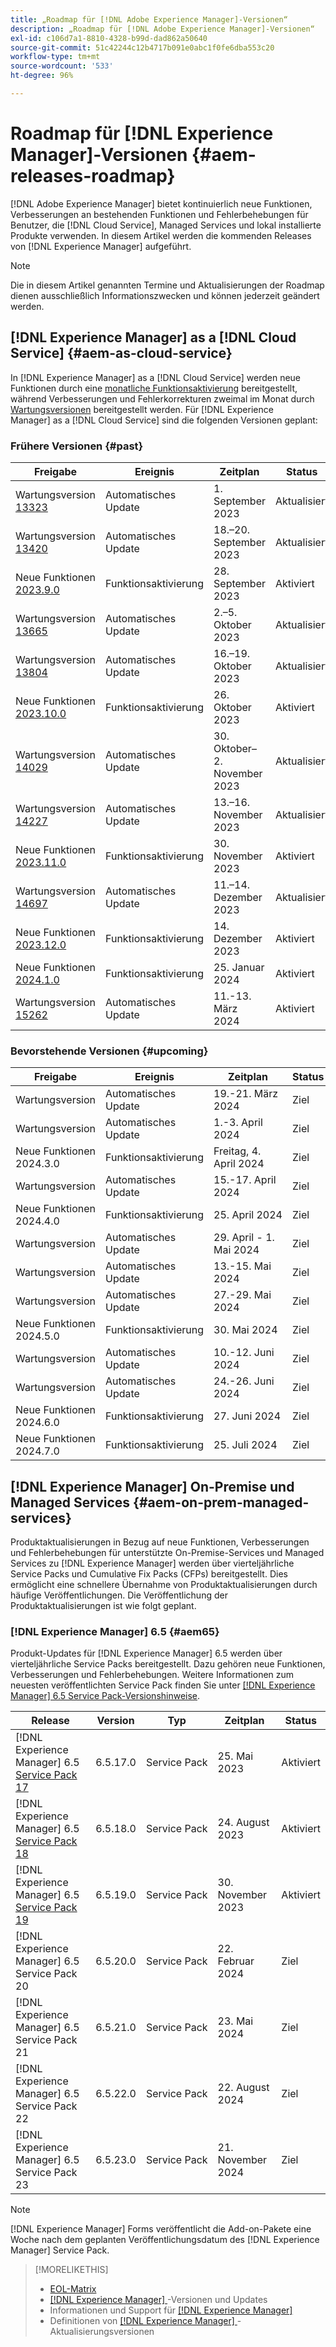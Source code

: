 ```yaml
---
title: „Roadmap für [!DNL Adobe Experience Manager]-Versionen“
description: „Roadmap für [!DNL Adobe Experience Manager]-Versionen“
exl-id: c106d7a1-8810-4328-b99d-dad862a50640
source-git-commit: 51c42244c12b4717b091e0abc1f0fe6dba553c20
workflow-type: tm+mt
source-wordcount: '533'
ht-degree: 96%

---
```


# Roadmap für [!DNL Experience Manager]-Versionen {#aem-releases-roadmap}

[!DNL Adobe Experience Manager] bietet kontinuierlich neue Funktionen, Verbesserungen an bestehenden Funktionen und Fehlerbehebungen für Benutzer, die [!DNL Cloud Service], Managed Services und lokal installierte Produkte verwenden. In diesem Artikel werden die kommenden Releases von [!DNL Experience Manager] aufgeführt.

>[!NOTE]
>
>Die in diesem Artikel genannten Termine und Aktualisierungen der Roadmap dienen ausschließlich Informationszwecken und können jederzeit geändert werden.

## [!DNL Experience Manager] as a [!DNL Cloud Service] {#aem-as-cloud-service}

In [!DNL Experience Manager] as a [!DNL Cloud Service] werden neue Funktionen durch eine [monatliche Funktionsaktivierung](https://experienceleague.adobe.com/docs/experience-manager-cloud-service/content/release-notes/release-notes/release-notes-current.html?lang=de) bereitgestellt, während Verbesserungen und Fehlerkorrekturen zweimal im Monat durch [Wartungsversionen](https://experienceleague.adobe.com/docs/experience-manager-cloud-service/content/release-notes/maintenance/latest.html?lang=de) bereitgestellt werden.
Für [!DNL Experience Manager] as a [!DNL Cloud Service] sind die folgenden Versionen geplant:

### Frühere Versionen {#past}

| Freigabe | Ereignis | Zeitplan | Status |
|---|---|---|---|
| Wartungsversion [13323](https://experienceleague.adobe.com/docs/experience-manager-cloud-service/content/release-notes/maintenance/2023/2023-9-0.html#release-13323) | Automatisches Update | 1. September 2023 | Aktualisiert |
| Wartungsversion [13420](https://experienceleague.adobe.com/docs/experience-manager-cloud-service/content/release-notes/maintenance/2023/2023-9-0.html#release-13420) | Automatisches Update | 18.–20. September 2023 | Aktualisiert |
| Neue Funktionen [2023.9.0](https://experienceleague.adobe.com/docs/experience-manager-cloud-service/content/release-notes/release-notes/2023/release-notes-2023-9-0.html?lang=de) | Funktionsaktivierung | 28. September 2023 | Aktiviert |
| Wartungsversion [13665](https://experienceleague.adobe.com/docs/experience-manager-cloud-service/content/release-notes/maintenance/2023/2023-10-0.html#release-13665) | Automatisches Update | 2.–5. Oktober 2023 | Aktualisiert |
| Wartungsversion [13804](https://experienceleague.adobe.com/docs/experience-manager-cloud-service/content/release-notes/maintenance/2023/2023-10-0.html#release-13804) | Automatisches Update | 16.–19. Oktober 2023 | Aktualisiert |
| Neue Funktionen [2023.10.0](https://experienceleague.adobe.com/docs/experience-manager-cloud-service/content/release-notes/release-notes/2023/release-notes-2023-10-0.html?lang=de) | Funktionsaktivierung | 26. Oktober 2023 | Aktiviert |
| Wartungsversion [14029](https://experienceleague.adobe.com/docs/experience-manager-cloud-service/content/release-notes/maintenance/2023/2023-11-0.html#release-14029) | Automatisches Update | 30. Oktober–2. November 2023 | Aktualisiert |
| Wartungsversion [14227](https://experienceleague.adobe.com/docs/experience-manager-cloud-service/content/release-notes/maintenance/2023/2023-11-0.html#release-14227) | Automatisches Update | 13.–16. November 2023 | Aktualisiert |
| Neue Funktionen [2023.11.0](https://experienceleague.adobe.com/docs/experience-manager-cloud-service/content/release-notes/release-notes/2023/release-notes-2023-11-0.html) | Funktionsaktivierung | 30. November 2023 | Aktiviert |
| Wartungsversion [14697](https://experienceleague.adobe.com/docs/experience-manager-cloud-service/content/release-notes/maintenance/2023/2023-12-0.html#release-14697) | Automatisches Update | 11.–14. Dezember 2023 | Aktualisiert |
| Neue Funktionen [2023.12.0](https://experienceleague.adobe.com/docs/experience-manager-cloud-service/content/release-notes/release-notes/2023/release-notes-2023-12-0.html?lang=de) | Funktionsaktivierung | 14. Dezember 2023 | Aktiviert |
| Neue Funktionen [2024.1.0](https://experienceleague.adobe.com/docs/experience-manager-cloud-service/content/release-notes/release-notes/release-notes-current.html?lang=de) | Funktionsaktivierung | 25. Januar 2024 | Aktiviert |
| Wartungsversion [15262](https://experienceleague.adobe.com/docs/experience-manager-cloud-service/content/release-notes/maintenance/latest.html?lang=de) | Automatisches Update | 11.-13. März 2024 | Aktiviert |

### Bevorstehende Versionen {#upcoming}

| Freigabe | Ereignis | Zeitplan | Status |
|---|---|---|---|
| Wartungsversion | Automatisches Update | 19.-21. März 2024 | Ziel |
| Wartungsversion | Automatisches Update | 1.-3. April 2024 | Ziel |
| Neue Funktionen 2024.3.0 | Funktionsaktivierung | Freitag, 4. April 2024 | Ziel |
| Wartungsversion | Automatisches Update | 15.-17. April 2024 | Ziel |
| Neue Funktionen 2024.4.0 | Funktionsaktivierung | 25. April 2024 | Ziel |
| Wartungsversion | Automatisches Update | 29. April - 1. Mai 2024 | Ziel |
| Wartungsversion | Automatisches Update | 13.-15. Mai 2024 | Ziel |
| Wartungsversion | Automatisches Update | 27.-29. Mai 2024 | Ziel |
| Neue Funktionen 2024.5.0 | Funktionsaktivierung | 30. Mai 2024 | Ziel |
| Wartungsversion | Automatisches Update | 10.-12. Juni 2024 | Ziel |
| Wartungsversion | Automatisches Update | 24.-26. Juni 2024 | Ziel |
| Neue Funktionen 2024.6.0 | Funktionsaktivierung | 27. Juni 2024 | Ziel |
| Neue Funktionen 2024.7.0 | Funktionsaktivierung | 25. Juli 2024 | Ziel |

## [!DNL Experience Manager] On-Premise und Managed Services {#aem-on-prem-managed-services}

Produktaktualisierungen in Bezug auf neue Funktionen, Verbesserungen und Fehlerbehebungen für unterstützte On-Premise-Services und Managed Services zu [!DNL Experience Manager] werden über vierteljährliche Service Packs und Cumulative Fix Packs (CFPs) bereitgestellt. Dies ermöglicht eine schnellere Übernahme von Produktaktualisierungen durch häufige Veröffentlichungen. Die Veröffentlichung der Produktaktualisierungen ist wie folgt geplant.

### [!DNL Experience Manager] 6.5 {#aem65}

Produkt-Updates für [!DNL Experience Manager] 6.5 werden über vierteljährliche Service Packs bereitgestellt. Dazu gehören neue Funktionen, Verbesserungen und Fehlerbehebungen. Weitere Informationen zum neuesten veröffentlichten Service Pack finden Sie unter [[!DNL Experience Manager] 6.5 Service Pack-Versionshinweise](https://experienceleague.adobe.com/docs/experience-manager-65/content/release-notes/release-notes.html).

| Release | Version | Typ | Zeitplan | Status |
|---|---|---|---|---|
| [!DNL Experience Manager] 6.5 [Service Pack 17](https://experienceleague.adobe.com/docs/experience-manager-65/content/release-notes/service-pack/6-5-17.html) | 6.5.17.0 | Service Pack | 25. Mai 2023 | Aktiviert |
| [!DNL Experience Manager] 6.5 [Service Pack 18](https://experienceleague.adobe.com/docs/experience-manager-65/content/release-notes/service-pack/6-5-18.html) | 6.5.18.0 | Service Pack | 24. August 2023 | Aktiviert |
| [!DNL Experience Manager] 6.5 [Service Pack 19](https://experienceleague.adobe.com/docs/experience-manager-65/content/release-notes/release-notes.html) | 6.5.19.0 | Service Pack | 30. November 2023 | Aktiviert |
| [!DNL Experience Manager] 6.5 Service Pack 20 | 6.5.20.0 | Service Pack | 22. Februar 2024 | Ziel |
| [!DNL Experience Manager] 6.5 Service Pack 21 | 6.5.21.0 | Service Pack | 23. Mai 2024 | Ziel |
| [!DNL Experience Manager] 6.5 Service Pack 22 | 6.5.22.0 | Service Pack | 22. August 2024 | Ziel |
| [!DNL Experience Manager] 6.5 Service Pack 23 | 6.5.23.0 | Service Pack | 21. November 2024 | Ziel |

>[!NOTE]
>
>[!DNL Experience Manager] Forms veröffentlicht die Add-on-Pakete eine Woche nach dem geplanten Veröffentlichungsdatum des [!DNL Experience Manager] Service Pack.

>[!MORELIKETHIS]
>
>* [EOL-Matrix](https://helpx.adobe.com/de/support/programs/eol-matrix.html)
>* [[!DNL Experience Manager] ](https://experienceleague.adobe.com/docs/experience-manager-release-information/aem-release-updates/aem-releases-updates.html?lang=de)-Versionen und Updates
>* Informationen und Support für [[!DNL Experience Manager] ](https://experienceleague.adobe.com/docs/experience-manager-cloud-service.html?lang=de)
>* Definitionen von [[!DNL Experience Manager] ](/help/using/update-release-vehicle-definitions.md)-Aktualisierungsversionen
